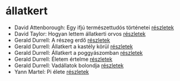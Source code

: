 # állatkert

- David Attenborough: Egy ifjú természettudós történetei [részletek](_details/%7Bopf.creator%7D.md#id_1449)
- David Taylor: Hogyan lettem állatkerti orvos [részletek](_details/%7Bopf.creator%7D.md#id_473)
- Gerald Durrell: A részeg erdő [részletek](_details/%7Bopf.creator%7D.md#id_878)
- Gerald Durrell: Állatkert a kastély körül [részletek](_details/%7Bopf.creator%7D.md#id_310)
- Gerald Durrell: Állatkert a poggyászomban [részletek](_details/%7Bopf.creator%7D.md#id_49)
- Gerald Durrell: Életem értelme [részletek](_details/%7Bopf.creator%7D.md#id_873)
- Gerald Durrell: Vadállatok bolondja [részletek](_details/%7Bopf.creator%7D.md#id_864)
- Yann Martel: Pi élete [részletek](_details/%7Bopf.creator%7D.md#id_1458)